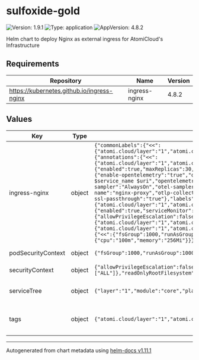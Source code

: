 # sulfoxide-gold

![Version: 1.9.1](https://img.shields.io/badge/Version-1.9.1-informational?style=flat-square) ![Type: application](https://img.shields.io/badge/Type-application-informational?style=flat-square) ![AppVersion: 4.8.2](https://img.shields.io/badge/AppVersion-4.8.2-informational?style=flat-square)

Helm chart to deploy Nginx as external ingress for AtomiCloud's Infrastructure

## Requirements

| Repository | Name | Version |
|------------|------|---------|
| https://kubernetes.github.io/ingress-nginx | ingress-nginx | 4.8.2 |

## Values

| Key | Type | Default | Description |
|-----|------|---------|-------------|
| ingress-nginx | object | `{"commonLabels":{"<<":{"atomi.cloud/layer":"1","atomi.cloud/module":"core","atomi.cloud/platform":"sulfoxide","atomi.cloud/service":"gold"}},"controller":{"annotations":{"<<":{"atomi.cloud/layer":"1","atomi.cloud/module":"core","atomi.cloud/platform":"sulfoxide","atomi.cloud/service":"gold"}},"autoscaling":{"enabled":true,"maxReplicas":30,"minReplicas":3,"targetCPUUtilizationPercentage":70,"targetMemoryUtilizationPercentage":70},"config":{"enable-opentelemetry":"true","opentelemetry-config":"/etc/nginx/opentelemetry.toml","opentelemetry-operation-name":"HTTP $request_method $service_name $uri","opentelemetry-trust-incoming-span":"true","otel-max-export-batch-size":"512","otel-max-queuesize":"2048","otel-sampler":"AlwaysOn","otel-sampler-parent-based":"false","otel-sampler-ratio":"1.0","otel-schedule-delay-millis":"5000","otel-service-name":"nginx-proxy","otlp-collector-host":"entei-silicon-otlp-collector.sulfoxide.svc","otlp-collector-port":"4317"},"extraArgs":{"enable-ssl-passthrough":"true"},"labels":{"<<":{"atomi.cloud/layer":"1","atomi.cloud/module":"core","atomi.cloud/platform":"sulfoxide","atomi.cloud/service":"gold"}},"metrics":{"enabled":true,"serviceMonitor":{"enabled":true,"scrapeInterval":"60s"}},"opentelemetry":{"containerSecurityContext":{"allowPrivilegeEscalation":false},"enabled":true},"podAnnotations":{"<<":{"atomi.cloud/layer":"1","atomi.cloud/module":"core","atomi.cloud/platform":"sulfoxide","atomi.cloud/service":"gold"}},"podLabels":{"<<":{"atomi.cloud/layer":"1","atomi.cloud/module":"core","atomi.cloud/platform":"sulfoxide","atomi.cloud/service":"gold"}},"podSecurityContext":{"<<":{"fsGroup":1000,"runAsGroup":1000,"runAsNonRoot":true,"runAsUser":1000}},"resources":{"limits":{"cpu":4,"memory":"8Gi"},"requests":{"cpu":"100m","memory":"256Mi"}}},"podSecurityPolicy":{"<<":{"fsGroup":1000,"runAsGroup":1000,"runAsNonRoot":true,"runAsUser":1000}}}` | External Ingress Controller configuration. See [Nginx Helm Chart](https://docs.nginx.com/nginx-ingress-controller/installation/installation-with-helm/) |
| podSecurityContext | object | `{"fsGroup":1000,"runAsGroup":1000,"runAsNonRoot":true,"runAsUser":1000}` | YAML Anchor for PodSecurityContext |
| securityContext | object | `{"allowPrivilegeEscalation":false,"capabilities":{"drop":["ALL"]},"readOnlyRootFilesystem":true,"runAsGroup":3000,"runAsNonRoot":true,"runAsUser":1000}` | YAML Anchor for SecurityContext |
| serviceTree | object | `{"layer":"1","module":"core","platform":"sulfoxide","service":"gold"}` | AtomiCloud Service Tree. See [ServiceTree](https://atomicloud.larksuite.com/wiki/OkfJwTXGFiMJkrk6W3RuwRrZs64?theme=DARK&contentTheme=DARK#MHw5d76uDo2tBLx86cduFQMRsBb) |
| tags | object | `{"atomi.cloud/layer":"1","atomi.cloud/module":"core","atomi.cloud/platform":"sulfoxide","atomi.cloud/service":"gold"}` | Kubernetes labels and annotations, following Service Tree |

----------------------------------------------
Autogenerated from chart metadata using [helm-docs v1.11.1](https://github.com/norwoodj/helm-docs/releases/v1.11.1)